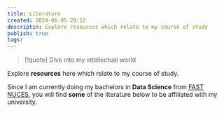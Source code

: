 ```yaml
---
title: Literature
created: 2024-06-05 20:12
descriptin: Explore resources which relate to my course of study
publish: true
tags:
---
```

> [!quote] Dive into my intellectual world

Explore **resources** here which relate to my course of study.

Since I am currently doing my bachelors in **Data Science** from [FAST NUCES](https://lhr.nu.edu.pk/), you will find **some** of the literature below to be affiliated with my university.
